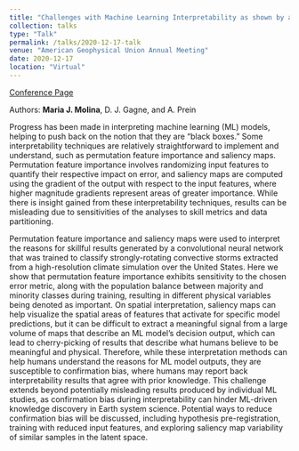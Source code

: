 ```yaml
---
title: "Challenges with Machine Learning Interpretability as shown by a Climate Study"
collection: talks
type: "Talk"
permalink: /talks/2020-12-17-talk
venue: "American Geophysical Union Annual Meeting"
date: 2020-12-17
location: "Virtual"
---
```


[Conference Page](https://agu.confex.com/agu/fm20/webprogram/Paper765112.html)

Authors: **Maria J. Molina**, D. J. Gagne, and A. Prein

Progress has been made in interpreting machine learning (ML) models, helping to push back on the notion that they are “black boxes.” Some interpretability techniques are relatively straightforward to implement and understand, such as permutation feature importance and saliency maps. Permutation feature importance involves randomizing input features to quantify their respective impact on error, and saliency maps are computed using the gradient of the output with respect to the input features, where higher magnitude gradients represent areas of greater importance. While there is insight gained from these interpretability techniques, results can be misleading due to sensitivities of the analyses to skill metrics and data partitioning.

Permutation feature importance and saliency maps were used to interpret the reasons for skillful results generated by a convolutional neural network that was trained to classify strongly-rotating convective storms extracted from a high-resolution climate simulation over the United States. Here we show that permutation feature importance exhibits sensitivity to the chosen error metric, along with the population balance between majority and minority classes during training, resulting in different physical variables being denoted as important. On spatial interpretation, saliency maps can help visualize the spatial areas of features that activate for specific model predictions, but it can be difficult to extract a meaningful signal from a large volume of maps that describe an ML model’s decision output, which can lead to cherry-picking of results that describe what humans believe to be meaningful and physical. Therefore, while these interpretation methods can help humans understand the reasons for ML model outputs, they are susceptible to confirmation bias, where humans may report back interpretability results that agree with prior knowledge. This challenge extends beyond potentially misleading results produced by individual ML studies, as confirmation bias during interpretability can hinder ML-driven knowledge discovery in Earth system science. Potential ways to reduce confirmation bias will be discussed, including hypothesis pre-registration, training with reduced input features, and exploring saliency map variability of similar samples in the latent space.
